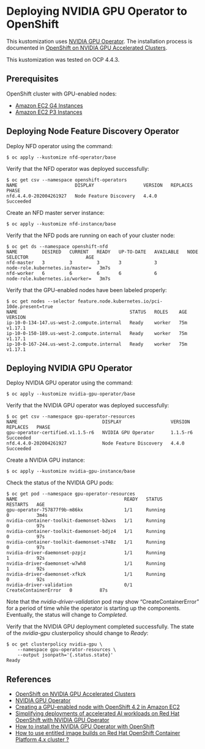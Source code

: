 # Deploying NVIDIA GPU Operator to OpenShift

This kustomization uses [NVIDIA GPU Operator](https://github.com/NVIDIA/gpu-operator). The installation process is documented in [OpenShift on NVIDIA GPU Accelerated Clusters](https://docs.nvidia.com/datacenter/kubernetes/openshift-on-gpu-install-guide/index.html).

This kustomization was tested on OCP 4.4.3.

## Prerequisites

OpenShift cluster with GPU-enabled nodes:

* [Amazon EC2 G4 Instances](https://aws.amazon.com/ec2/instance-types/g4/)
* [Amazon EC2 P3 Instances](https://aws.amazon.com/ec2/instance-types/p3/)

## Deploying Node Feature Discovery Operator

Deploy NFD operator using the command:

```
$ oc apply --kustomize nfd-operator/base
```

Verify that the NFD operator was deployed successfully:

```
$ oc get csv --namespace openshift-operators
NAME                     DISPLAY                  VERSION   REPLACES   PHASE
nfd.4.4.0-202004261927   Node Feature Discovery   4.4.0                Succeeded
```
Create an NFD master server instance:

```
$ oc apply --kustomize nfd-instance/base
```

Verify that the NFD pods are running on each of your cluster node:

```
$ oc get ds --namespace openshift-nfd
NAME         DESIRED   CURRENT   READY   UP-TO-DATE   AVAILABLE   NODE SELECTOR                     AGE
nfd-master   3         3         3       3            3           node-role.kubernetes.io/master=   3m7s
nfd-worker   6         6         6       6            6           node-role.kubernetes.io/worker=   3m7s
```

Verify that the GPU-enabled nodes have been labeled properly:

```
$ oc get nodes --selector feature.node.kubernetes.io/pci-10de.present=true
NAME                                         STATUS   ROLES    AGE   VERSION
ip-10-0-134-147.us-west-2.compute.internal   Ready    worker   75m   v1.17.1
ip-10-0-150-189.us-west-2.compute.internal   Ready    worker   75m   v1.17.1
ip-10-0-167-244.us-west-2.compute.internal   Ready    worker   75m   v1.17.1
```

## Deploying NVIDIA GPU Operator

Deploy NVIDIA GPU operator using the command:

```
$ oc apply --kustomize nvidia-gpu-operator/base
```

Verify that the NVIDIA GPU operator was deployed successfully:

```
$ oc get csv --namespace gpu-operator-resources
NAME                               DISPLAY                  VERSION    REPLACES   PHASE
gpu-operator-certified.v1.1.5-r6   NVIDIA GPU Operator      1.1.5-r6              Succeeded
nfd.4.4.0-202004261927             Node Feature Discovery   4.4.0                 Succeeded
```

Create a NVIDIA GPU instance:

```
$ oc apply --kustomize nvidia-gpu-instance/base
```

Check the status of the NVIDIA GPU pods:

```
$ oc get pod --namespace gpu-operator-resources
NAME                                       READY   STATUS                 RESTARTS   AGE
gpu-operator-757877f9b-m86kx               1/1     Running                0          3m4s
nvidia-container-toolkit-daemonset-b2wxs   1/1     Running                0          97s
nvidia-container-toolkit-daemonset-bdjz4   1/1     Running                0          97s
nvidia-container-toolkit-daemonset-s748z   1/1     Running                0          97s
nvidia-driver-daemonset-pzpjz              1/1     Running                1          92s
nvidia-driver-daemonset-w7wh8              1/1     Running                1          92s
nvidia-driver-daemonset-xfkzk              1/1     Running                0          92s
nvidia-driver-validation                   0/1     CreateContainerError   0          87s
```

Note that the *nvidia-driver-validation* pod may show “CreateContainerError” for a period of time while the operator is starting up the components. Eventually, the status will change to *Completed*.

Verify that the NVIDIA GPU deployment completed successfully. The state of the *nvidia-gpu* clusterpolicy should change to *Ready*:

```
$ oc get clusterpolicy nvidia-gpu \
    --namespace gpu-operator-resources \
    --output jsonpath='{.status.state}'
Ready
```

## References

* [OpenShift on NVIDIA GPU Accelerated Clusters](https://docs.nvidia.com/datacenter/kubernetes/openshift-on-gpu-install-guide/index.html)
* [NVIDIA GPU Operator](https://github.com/NVIDIA/gpu-operator)
* [Creating a GPU-enabled node with OpenShift 4.2 in Amazon EC2](https://www.openshift.com/blog/creating-a-gpu-enabled-node-with-openshift-4-2-in-amazon-ec2)
* [Simplifying deployments of accelerated AI workloads on Red Hat OpenShift with NVIDIA GPU Operator](https://www.openshift.com/blog/simplifying-deployments-of-accelerated-ai-workloads-on-red-hat-openshift-with-nvidia-gpu-operator)
* [How to install the NVIDIA GPU Operator with OpenShift](https://access.redhat.com/solutions/4908611)
* [How to use entitled image builds on Red Hat OpenShift Container Platform 4.x cluster ?](https://access.redhat.com/solutions/4908771)
